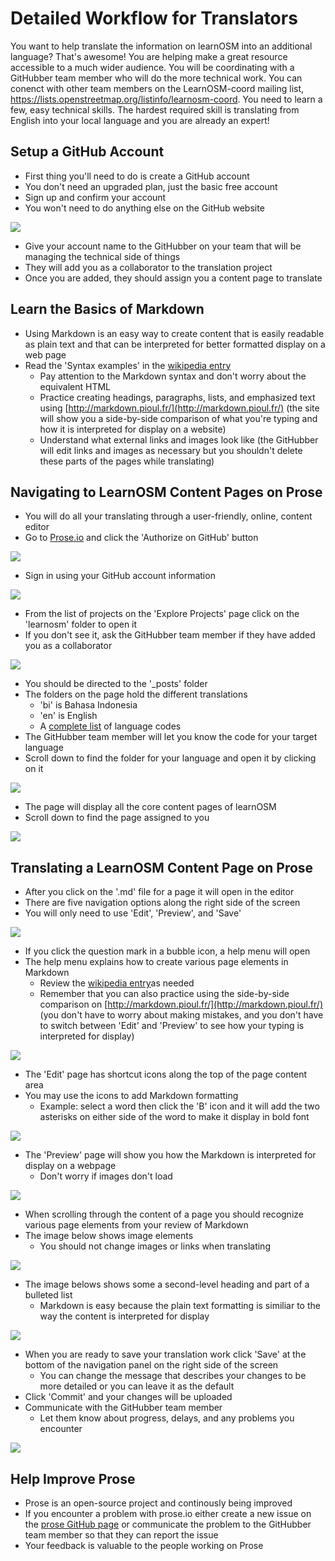 Detailed Workflow for Translators
=================================

You want to help translate the information on learnOSM into an additional language? That's awesome! You are helping make a great resource accessible to a much wider audience. You will be coordinating with a GitHubber team member who will do the more technical work. You can conenct with other team members on the LearnOSM-coord mailing list, https://lists.openstreetmap.org/listinfo/learnosm-coord. You need to learn a few, easy technical skills. The hardest required skill is translating from English into your local language and you are already an expert!

Setup a GitHub Account
-----------------------

- First thing you'll need to do is create a GitHub account 
- You don't need an upgraded plan, just the basic free account 
- Sign up and confirm your account
- You won't need to do anything else on the GitHub website

![](https://raw.github.com/AmericanRedCross/Guides/master/TranslationWorkflow_LearnOSM/img/translator_github01.png)

- Give your account name to the GitHubber on your team that will be managing the technical side of things
- They will add you as a collaborator to the translation project
- Once you are added, they should assign you a content page to translate

Learn the Basics of Markdown
----------------------------

- Using Markdown is an easy way to create content that is easily readable as plain text and that can be interpreted for better formatted display on a web page
- Read the 'Syntax examples' in the [wikipedia entry](http://en.wikipedia.org/wiki/Markdown)
	- Pay attention to the Markdown syntax and don't worry about the equivalent HTML
    - Practice creating headings, paragraphs, lists, and emphasized text using [http://markdown.pioul.fr/](http://markdown.pioul.fr/) (the site will show you a side-by-side comparison of what you're typing and how it is interpreted for display on a website)
    - Understand what external links and images look like (the GitHubber will edit links and images as necessary but you shouldn't delete these parts of the pages while translating) 

Navigating to LearnOSM Content Pages on Prose
---------------------------------------------

- You will do all your translating through a user-friendly, online, content editor 
- Go to [Prose.io](http://prose.io/) and click the 'Authorize on GitHub' button

![](https://raw.github.com/AmericanRedCross/Guides/master/TranslationWorkflow_LearnOSM/img/prose_nav01.png)

- Sign in using your GitHub account information

![](https://raw.github.com/AmericanRedCross/Guides/master/TranslationWorkflow_LearnOSM/img/prose_nav02.png)

- From the list of projects on the 'Explore Projects' page click on the 'learnosm' folder to open it
- If you don't see it, ask the GitHubber team member if they have added you as a collaborator

![](https://raw.github.com/AmericanRedCross/Guides/master/TranslationWorkflow_LearnOSM/img/prose_nav03.png)

- You should be directed to the '_posts' folder
- The folders on the page hold the different translations
	- 'bi' is Bahasa Indonesia 
    - 'en' is English
    - A [complete list](http://www.loc.gov/standards/iso639-2/php/code_list.php) of language codes
- The GitHubber team member will let you know the code for your target language 
- Scroll down to find the folder for your language and open it by clicking on it

![](https://raw.github.com/AmericanRedCross/Guides/master/TranslationWorkflow_LearnOSM/img/prose_nav04.png)

- The page will display all the core content pages of learnOSM
- Scroll down to find the page assigned to you

![](https://raw.github.com/AmericanRedCross/Guides/master/TranslationWorkflow_LearnOSM/img/prose_nav05.png)

Translating a LearnOSM Content Page on Prose
--------------------------------------------

- After you click on the '.md' file for a page it will open in the editor
- There are five navigation options along the right side of the screen
- You will only need to use 'Edit', 'Preview', and 'Save'

![](https://raw.github.com/AmericanRedCross/Guides/master/TranslationWorkflow_LearnOSM/img/prose_edit02.png)

- If you click the question mark in a bubble icon, a help menu will open
- The help menu explains how to create various page elements in Markdown
	- Review the [wikipedia entry](http://en.wikipedia.org/wiki/Markdown)as needed
    - Remember that you can also practice using the side-by-side comparison on [http://markdown.pioul.fr/](http://markdown.pioul.fr/) (you don't have to worry about making mistakes, and you don't have to switch between 'Edit' and 'Preview' to see how your typing is interpreted for display)

![](https://raw.github.com/AmericanRedCross/Guides/master/TranslationWorkflow_LearnOSM/img/prose_edit03.png)

- The 'Edit' page has shortcut icons along the top of the page content area 
- You may use the icons to add Markdown formatting
	- Example: select a word then click the 'B' icon and it will add the two asterisks on either side of the word to make it display in bold font

![](https://raw.github.com/AmericanRedCross/Guides/master/TranslationWorkflow_LearnOSM/img/prose_edit04.png)

- The 'Preview' page will show you how the Markdown is interpreted for display on a webpage
	- Don't worry if images don't load

![](https://raw.github.com/AmericanRedCross/Guides/master/TranslationWorkflow_LearnOSM/img/prose_edit05.png)

- When scrolling through the content of a page you should recognize various page elements from your review of Markdown
- The image below shows image elements
	- You should not change images or links when translating

![](https://raw.github.com/AmericanRedCross/Guides/master/TranslationWorkflow_LearnOSM/img/prose_edit06.png)

- The image belows shows some a second-level heading and part of a bulleted list
	- Markdown is easy because the plain text formatting is similiar to the way the content is interpreted for display

![](https://raw.github.com/AmericanRedCross/Guides/master/TranslationWorkflow_LearnOSM/img/prose_edit07.png)

- When you are ready to save your translation work click 'Save' at the bottom of the navigation panel on the right side of the screen
	- You can change the message that describes your changes to be more detailed or you can leave it as the default
- Click 'Commit' and your changes will be uploaded
- Communicate with the GitHubber team member
	- Let them know about progress, delays, and any problems you encounter

![](https://raw.github.com/AmericanRedCross/Guides/master/TranslationWorkflow_LearnOSM/img/prose_edit08.png)

Help Improve Prose
------------------

- Prose is an open-source project and continously being improved
- If you encounter a problem with prose.io either create a new issue on the [prose GitHub page](https://github.com/prose/prose/issues) or communicate the problem to the GitHubber team member so that they can report the issue
- Your feedback is valuable to the people working on Prose
